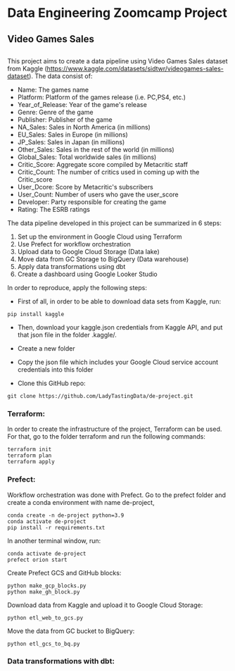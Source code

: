 # Data Engineering Zoomcamp Project
## Video Games Sales

##

This project aims to create a data pipeline using Video Games Sales dataset from Kaggle (https://www.kaggle.com/datasets/sidtwr/videogames-sales-dataset). The data consist of:

- Name: The games name
- Platform: Platform of the games release (i.e. PC,PS4, etc.)
- Year_of_Release: Year of the game's release
- Genre: Genre of the game
- Publisher: Publisher of the game
- NA_Sales: Sales in North America (in millions)
- EU_Sales: Sales in Europe (in millions)
- JP_Sales: Sales in Japan (in millions)
- Other_Sales: Sales in the rest of the world (in millions)
- Global_Sales: Total worldwide sales (in millions)
- Critic_Score: Aggregate score compiled by Metacritic staff
- Critic_Count: The number of critics used in coming up with the Critic_score
- User_Dcore: Score by Metacritic's subscribers
- User_Count: Number of users who gave the user_score
- Developer: Party responsible for creating the game
- Rating: The ESRB ratings

The data pipeline developed in this project can be summarized in 6 steps:
<ol>
<li> Set up the environment in Google Cloud using Terraform
<li> Use Prefect for workflow orchestration
<li> Upload data to Google Cloud Storage (Data lake)
<li> Move data from GC Storage to BigQuery (Data warehouse)
<li> Apply data transformations using dbt
<li> Create a dashboard using Google Looker Studio
</ol>


In order to reproduce, apply the following steps:

- First of all, in order to be able to download data sets from Kaggle, run:
```
pip install kaggle
```
- Then, download your kaggle.json credentials from Kaggle API, and put that json file in the folder .kaggle/.


- Create a new folder

- Copy the json file which includes your Google Cloud service account credentials into this folder

- Clone this GitHub repo:
```
git clone https://github.com/LadyTastingData/de-project.git
```


### Terraform:
In order to create the infrastructure of the project, Terraform can be used. For that, go to the folder terraform and run the following commands:
```
terraform init
terraform plan 
terraform apply
```

### Prefect:
Workflow orchestration was done with Prefect.
Go to the prefect folder and create a conda environment with name de-project, 
```
conda create -n de-project python=3.9
conda activate de-project
pip install -r requirements.txt
```

In another terminal window, run:
```
conda activate de-project
prefect orion start
```

Create Prefect GCS and GitHub blocks:
```
python make_gcp_blocks.py 
python make_gh_block.py
```
 
Download data from Kaggle and upload it to Google Cloud Storage:
```
python etl_web_to_gcs.py
```
Move the data from GC bucket to BigQuery:
```
python etl_gcs_to_bq.py
```

### Data transformations with dbt:


